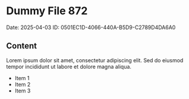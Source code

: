 # Dummy File 872

Date: 2025-04-03
ID: 0501EC1D-4066-440A-B5D9-C2789D4DA6A0

## Content

Lorem ipsum dolor sit amet, consectetur adipiscing elit.
Sed do eiusmod tempor incididunt ut labore et dolore magna aliqua.

* Item 1
* Item 2
* Item 3

